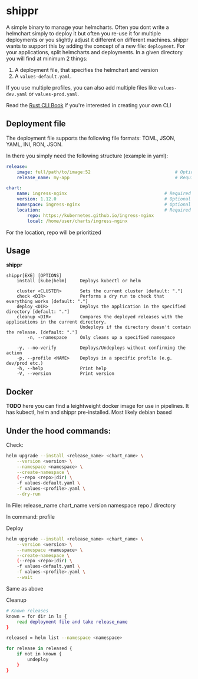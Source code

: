 # shippr
A simple binary to manage your helmcharts.
Often you dont write a helmchart simply to deploy it but often you re-use it for multiple deployments or you slightly adjust it different on different machines. shippr wants to support this by adding the concept of a new file: `deployment`. For your applications, split helmcharts and deployments. In a given directory you will find at minimum 2 things:
1. A deployment file, that specifies the helmchart and version
2. A `values-default.yaml`.

If you use multiple profiles, you can also add multiple files like `values-dev.yaml` or `values-prod.yaml`.

Read the [Rust CLI Book](https://rust-cli.github.io/book/index.html) if you're interested in creating your own CLI

## Deployment file
The deployment file supports the following file formats: TOML, JSON, YAML, INI, RON, JSON.

In there you simply need the following structure (example in yaml):
```yaml
release:
    image: full/path/to/image:52                                # Optional - possible extension. First version will use the values file
    release_name: my-app                                        # Required - As a possible extension it can use the directory name. Or default?

chart:
    name: ingress-nginx                                     # Required
    version: 1.12.0                                         # Optional
    namespace: ingress-nginx                                # Optional
    location:                                               # Required - At least one
        repo: https://kubernetes.github.io/ingress-nginx
        local: /home/user/charts/ingress-nginx
```
For the location, repo will be prioritized

## Usage
**shippr**
```
shippr[EXE] [OPTIONS]
    install [kube|helm]     Deploys kubectl or helm
    
    cluster <CLUSTER>       Sets the current cluster [default: "."]
    check <DIR>             Performs a dry run to check that everything works [default: "."]
    deploy <DIR>            Deploys the application in the specified directory [default: "."]
    cleanup <DIR>           Compares the deployed releases with the applications in the current directory. 
                            Undeploys if the directory doesn't contain the release. [default: "."]
        -n, --namespace     Only cleans up a specified namespace
    
    -y, --no-verify         Deploys/Undeploys without confirming the action
    -p, --profile <NAME>    Deploys in a specific profile (e.g. dev/prod etc.)
    -h, --help              Print help
    -V, --version           Print version
```

## Docker
**TODO** here you can find a leightweight docker image for use in pipelines. It has kubectl, helm and shippr pre-installed. Most likely debian based

## Under the hood commands:
Check:
```bash
helm upgrade --install <release_name> <chart_name> \
    --version <version> \
    --namespace <namespace> \
    --create-namespace \
    (--repo <repo>|dir) \
    -f values-default.yaml \
    -f values-<profile>.yaml \
    --dry-run
```
In File:
release_name
chart_name
version
namespace
repo / directory

In command:
profile

Deploy
```bash
helm upgrade --install <release_name> <chart_name> \
    --version <version> \
    --namespace <namespace> \
    --create-namespace \
    (--repo <repo>|dir) \
    -f values-default.yaml \
    -f values-<profile>.yaml \
    --wait
```
Same as above

Cleanup
```bash
# Known releases
known = for dir in ls {
    read deployment file and take release_name
}

released = helm list --namespace <namespace>

for release in released {
    if not in known {
        undeploy
    }
}








